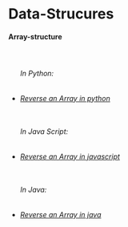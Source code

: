 <h1>Data-Strucures</h1>
<h4>Array-structure<h4><br>
<ul>
<h6>In Python:<h6>
<li><a href="./DSA-PYTHON/Data-structures/Array-structure/reverse_array.py">Reverse an Array in python</a></li>
<br>
<h6>In Java Script:<h6>
<li><a href="./DSA-JAVASCRIPT/Data-structures/Array-structure/reverse_array.js">Reverse an Array in javascript</a></li>
<br>
<h6>In Java:<h6>
<li><a href="./DSA-JAVA/Data-structures/Array-structure/ReverseArray.java">Reverse an Array in java</a></li>
</ul>
<br>


 